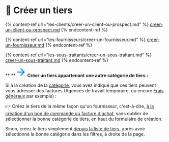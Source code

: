 # 📎 Créer un tiers

{% content-ref url="les-clients/creer-un-client-ou-prospect.md" %}
[creer-un-client-ou-prospect.md](les-clients/creer-un-client-ou-prospect.md)
{% endcontent-ref %}

{% content-ref url="les-fournisseurs/creer-un-fournisseur.md" %}
[creer-un-fournisseur.md](les-fournisseurs/creer-un-fournisseur.md)
{% endcontent-ref %}

{% content-ref url="les-sous-traitants/creer-un-sous-traitant.md" %}
[creer-un-sous-traitant.md](les-sous-traitants/creer-un-sous-traitant.md)
{% endcontent-ref %}



**    **![](../../.gitbook/assets/screenshot-210-.png)   **Créer un tiers appartenant une autre catégorie de tiers :**

Si à la création de la [catégorie](categories-et-groupes-de-tiers.md), vous avez indiqué que ces tiers peuvent vous adresser des factures (Agences de travail temporaire, ou encore [Frais généraux](../les-achats/les-frais-generaux.md) par exemple) :

:point_right: Créez le tiers de la même façon qu'un fournisseur, c'est-à-dire, [à la création d'un bon de commande ou facture d'achat](les-fournisseurs/creer-un-fournisseur.md#au-moment-de-la-creation-dun-bon-de-commande-ou-dune-facture-dachat), sans oublier de sélectionner la bonne catégorie de tiers, en haut du formulaire de création.

Sinon, créez le tiers simplement [depuis la liste de tiers](les-clients/creer-un-client-ou-prospect.md#depuis-la-liste-des-clients-ou-celle-des-prospects), après avoir sélectionné la bonne catégorie dans les filtres, à droite de la page.

